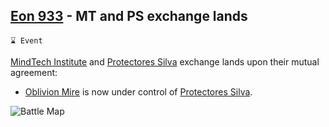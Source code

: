 ## [Eon 933](<https://zeithalt.github.io/t/#eon0933>) - MT and PS exchange lands

`⌛ Event`

[MindTech Institute](<https://zeithalt.github.io/r/mindtech_institute.html>) and [Protectores Silva](<https://zeithalt.github.io/r/protectores_silva.html>) exchange lands upon their mutual agreement:
- [Oblivion Mire](<https://zeithalt.github.io/r/oblivion_mire.html>) is now under control of [Protectores Silva](<https://zeithalt.github.io/r/protectores_silva.html>).

![Battle Map](https://zeithalt.github.io/t/m/eon0933.png)